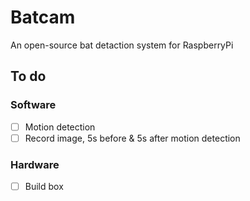 # Batcam
An open-source bat detaction system for RaspberryPi

## To do
### Software
- [ ] Motion detection
- [ ] Record image, 5s before & 5s after motion detection
### Hardware
- [ ] Build box
